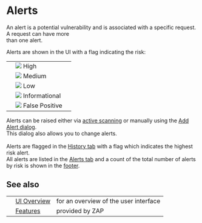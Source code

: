 # Alerts

An alert is a potential vulnerability and is associated with a specific request.<br>A request can have more<br>
than one alert.<br>

Alerts are shown in the UI with a flag indicating the risk:<br>
<table>
<tr><td></td><td> <img src='https://raw.githubusercontent.com/wiki/zaproxy/zaproxy/images/16/071.png' />  High</td><td></td></tr>
<tr><td></td><td> <img src='https://raw.githubusercontent.com/wiki/zaproxy/zaproxy/images/16/076.png' />  Medium</td><td></td></tr>
<tr><td></td><td> <img src='https://raw.githubusercontent.com/wiki/zaproxy/zaproxy/images/16/074.png' />  Low</td><td></td></tr>
<tr><td></td><td> <img src='https://raw.githubusercontent.com/wiki/zaproxy/zaproxy/images/16/073.png' />  Informational</td><td></td></tr>
<tr><td></td><td> <img src='https://raw.githubusercontent.com/wiki/zaproxy/zaproxy/images/16/072.png' />  False Positive</td><td></td></tr>
</table>

Alerts can be raised either via <a href='HelpStartConceptsAscan'>active scanning</a> or manually using the <a href='HelpUiDialogsAddalert'>Add Alert dialog</a>.<br>This dialog also allows you to change alerts.<br>
<br>
Alerts are flagged in the <a href='HelpUiTabsHistory'>History tab</a> with a flag which indicates the highest risk alert.<br>All alerts are listed in the <a href='HelpUiTabsAlerts'>Alerts tab</a> and a count of the total number of alerts by risk is shown in the <a href='HelpUiFooter'>footer</a>.<br>
<h2>See also</h2>
<table>
<tr><td></td><td><a href='HelpUiOverview'>UI Overview</a></td><td>for an overview of the user interface</td></tr>
<tr><td></td><td><a href='HelpStartConceptsConcepts'>Features</a></td><td>provided by ZAP</td></tr>
</table>